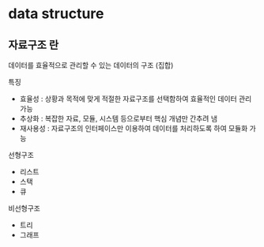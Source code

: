 # data structure

## 자료구조 란

데이터를 효율적으로 관리할 수 있는 데이터의 구조 (집합)

특징
- 효율성 : 상황과 목적에 맞게 적절한 자료구조를 선택함하여 효율적인 데이터 관리 가능
- 추상화 : 복잡한 자료, 모듈, 시스템 등으로부터 핵심 개념만 간추려 냄
- 재사용성 : 자료구조의 인터페이스만 이용하여 데이터를 처리하도록 하여 모듈화 가능

선형구조
- 리스트
- 스택
- 큐

비선형구조
- 트리
- 그래프

